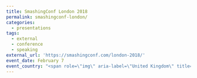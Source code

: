 ```yaml
---
title: SmashingConf London 2018
permalink: smashingconf-london/
categories:
  - presentations
tags:
  - external
  - conference
  - speaking
external_url: 'https://smashingconf.com/london-2018/'
event_date: February 7
event_country: "<span role=\"img\" aria-label=\"United Kingdom\" title=\"United Kingdom\">\U0001F1EC\U0001F1E7</span>"
---
```


